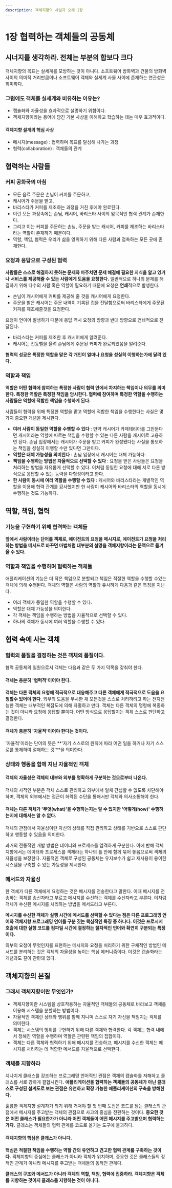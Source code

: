 ```yaml
---
description: 객체지향의 사실과 오해 1장
---
```


# 1장 협력하는 객체들의 공동체

## 시너지를 생각하라. 전체는 부분의 합보다 크다

객체지향의 목표는 실세계를 모방하는 것이 아니다. 소프트웨어 방화벽과 건물의 방화벽 사이의 의미적 거리만큼이나 소프트웨어 객체와 실세계 사물 사이에 존재하는 연관성은 희미하다.

### 그럼에도 객체를 실세계와 비유하는 이유는?

* 캡슐화와 자율성을 효과적으로 설명하기 위함이다.
* 객체지향이라는 용어에 담긴 기본 사상을 이해하고 학습하는 데는 매우 효과적이다.

#### 객체지향 설계의 핵심 사상

* 메시지(message) : 협력하며 목표를 달성해 나가는 과정
* 협력(collaboration) : 객체들의 관계

## 협력하는 사람들

### 커피 공화국의 아침

* 모든 음료 주문은 손님이 커피를 주문하고,
* 캐시어가 주문을 받고,
* 바리스타가 커피를 제조하는 과정을 거친 후에야 완료된다.
* 이런 모든 과정속에는 손님, 캐시어, 바리스타 사이의 암묵적인 협력 관계가 존재한다.
* 그리고 이는 커피를 주문하는 손님, 주문을 받는 캐시어, 커피를 제조하는 바리스타라는 역할이 존재하기 때문이다.
* 역할, 책임, 협력은 우리가 삶을 영위하기 위해 다른 사람과 접촉하는 모든 곳에 존재한다.

### 요청과 응답으로 구성된 협력

**사람들은 스스로 해결하지 못하는 문제와 마주치면 문제 해결에 필요한 지식을 알고 있거나 서비스를 제공해줄 수 있는 사람에게 도움을 요청한다.** 일반적으로 하나의 문제를 해결하기 위해 다수의 사람 혹은 역할이 필요하기 때문에 요청은 **연쇄**적으로 발생한다.

* 손님이 캐시어에게 커피를 제공해 줄 것을 캐시어에게 요청한다.
* 주문을 받은 캐시어는 주문 내역이 기록된 컵을 전달함으로써 바리스타에게 주문된 커피를 제조해줄것을 요청한다.

요청이 연이어 발생하기 때문에 응답 역시 요청의 방향과 반대 방향으로 연쇄적으로 전달된다.

* 바리스타는 커피를 제조한 후 캐시어에게 알려준다.
* 캐시어는 진동벨을 울려 손님에게 주문된 커피가 완료되었음을 알려준다.

**협력의 성공은 특정한 역할을 맡은 각 개인이 얼마나 요청을 성실히 이행하는가에 달려 있다.**

### 역할과 책임

**역할은 어떤 협력에 참여하는 특정한 사람이 협력 안에서 차지하는 책임이나 의무를 의미한다. 특정한 역할은 특정한 책임을 암시한다. 협력에 참여하며 특정한 역할을 수행하는 사람들은 역할에 적합한 책임을 수행하게 된다.**

사람들이 협력을 위해 특정한 역할을 맡고 역할에 적합한 책임을 수행한다는 사실은 몇가지 중요한 개념을 제시한다.

* **여러 사람이 동일한 역할을 수행할 수 있다** : 만약 캐시어가 카페테리아를 그만둔다면 캐시어라는 역할에 따르는 책임을 수행할 수 있는 다른 사람을 캐시어로 고용하면 된다. 손님 입장에서는 캐시어가 주문을 받고 커피가 완성됐다는 사실을 통보하는 책임을 성실히 이행할 수만 있다면 그만이다.
* **역할은 대체 가능성을 의미한다** : 손님 입장에서 캐시어는 대체 가능하다.
* **책임을 수행하는 방법은 자율적으로 선택할 수 있다** : 요청을 받은 사람들은 요청을 처리하는 방법을 자유롭게 선택할 수 있다. 이처럼 동일한 요청에 대해 서로 다른 방식으로 응답할 수 있는 능력을 다형성이라고 한다.
* **한 사람이 동시에 여러 역할을 수행할 수 있다** : 캐시어와 바리스타라는 개별적인 역할을 이용해 협력 관계를 묘사했지만 한 사람이 캐시어와 바리스타의 역할을 동시에 수행하는 것도 가능하다.

## 역할, 책임, 협력

### 기능을 구현하기 위해 협력하는 객체들

**앞에서 사람이라는 단어를 객체로, 에이전트의 요청을 메시지로, 에이전트가 요청을 처리하는 방법을 메서드로 바꾸면 마법처럼 대부분의 설명을 객체지향이라는 문맥으로 옮겨올 수 있다.**

### 역할과 책임을 수행하며 협력하는 객체들

애플리케이션의 기능은 더 작은 책임으로 분할되고 책임은 적절한 역할을 수행할 수있는 객체에 의해 수행된다. 객체의 역할은 사람의 역할과 유사하게 다음과 같은 특징을 지닌다.

* 여러 객체가 동일한 역할을 수행할 수 있다.
* 역할은 대체 가능성을 의미한다.
* 각 객체는 책임을 수행하는 방법을 자율적으로 선택할 수 있다.
* 하나의 객체가 동시에 여러 역할을 수행할 수 있다.

## 협력 속에 사는 객체

### 협력의 품질을 결정하는 것은 객체의 품질이다.

협력 공동체의 일원으로서 객체는 다음과 같은 두 가지 덕목을 갖춰야 한다.

#### **객체는 충분히 '협력적'이어야 한다.**

**객체는 다른 객체의 요청에 적극적으로 대응해주고 다른 객체에게 적극적으로 도움을 요청할수 있어야 한다.** 외부의 도움을 무시한 채 모든것을 스스로 처리하려고 하는 전지전능한 객체는 내부적인 복잡도에 의해 자멸하고 만다. 객체는 다른 객체의 명령에 복종하는 것이 아니라 요청에 응답할 뿐이다. 어떤 방식으로 응답할지는 객체 스스로 판단하고 결정한다.

#### 객체가 충분히 '자율적'이어야 한다는 것이다.

'자율적'이라는 단어의 뜻은 \*\*'자기 스스로의 원칙에 따라 어떤 일을 하거나 자기 스스로를 통제하여 절제하는 것'\*\*을 의미한다.

### 상태와 행동을 함께 지닌 자율적인 객체

#### 객체의 자율성은 객체의 내부와 외부를 명확하게 구분하는 것으로부터 나온다.

객체의 사적인 부분은 객체 스스로 관리하고 외부에서 일체 간섭할 수 없도록 차단해야 하며, 객체의 외부에서는 접근이 허락된 수단을 통해서만 객체와 의사소통해야 한다.

#### 객체는 다른 객체가 '무엇(what)'을 수행하는지는 알 수 있지만 '어떻게(how)' 수행하는지에 대해서는 알 수 없다.

객체의 관점에서 자율성이란 자신의 상태를 직접 관리하고 상태를 기반으로 스스로 판단하고 행동할 수 있음을 의미한다.

과거의 전통적인 개발 방법은 데이터와 프로세스를 엄격하게 구분한다. 이에 반해 객체지향에서는 데이터와 프로세스를 객체라는 하나의 틀 안에 함께 묶어 놓음으로써 객체의 자율성을 보장한다. 자율적인 객체로 구성된 공동체는 유지보수가 쉽고 재사용이 용이한 시스템을 구축할 수 있는 가능성을 제시한다.

### 메서드와 자율성

한 객체가 다른 객체에게 요청하는 것은 메시지를 전송한다고 말한다. 이때 메시지를 전송하는 객체를 송신자라고 부르고 메시지를 수신하는 객체를 수신자라고 부른다. 이처럼 객체가 수신된 메시지를 처리하는 방법을 메서드라고 부른다.

**메시지를 수신한 객체가 실행 시간에 메서드를 선택할 수 있다는 점은 다른 프로그래밍 언어와 객체지향 프로그래밍 언어를 구분 짓는 핵심적인 특징 중 하나다. 이것은 프로시저 호출에 대한 실행 코드를 컴파일 시간에 결정하는 절차적인 언어와 확연히 구분되는 특징이다.**

외부의 요청이 무엇인지를 표현하는 메시지와 요청을 처리하기 위한 구체적인 방법인 메서드를 분리하는 것은 객체의 자율성을 높이는 핵심 메커니즘이다. 이것은 캡슐화라는 개념과도 깊이 관련돼 있다.

## 객체지향의 본질

### 그래서 객체지향이란 무엇인가?

* 객체지향이란 시스템을 상호작용하는 자율적인 객체들의 공동체로 바라보고 객체를 이용해 시스템을 분할하는 방법이다.
* 자율적인 객체란 상태와 행위를 함께 지니며 스스로 자기 자신을 책임지는 객체를 의미한다.
* 객체는 시스템의 행위를 구현하기 위해 다른 객체와 협력한다. 각 객체는 협력 내에서 정해진 역할을 수행하며 역할은 관련된 책임의 집합이다.
* 객체는 다른 객체와 협력하기 위해 메시지를 전송하고, 메시지를 수신한 객체는 메시지를 처리하는 데 적합한 메서드를 자율적으로 선택한다.

### 객체를 지향하라

지나치게 클래스를 강조하는 프로그래밍 언어적인 관점은 객체의 캡슐화를 저해하고 클래스를 서로 강하게 결합시킨다. **애플리케이션을 협력하는 객체들의 공동체가 아닌 클래스로 구성된 설계도로 보는 관점은 유연하고 확장 가능한 애플리케이션의 구축을 방해한다.**

훌륭한 객체지향 설계자가 되기 위해 거쳐야 할 첫 번째 도전은 코드를 담는 클래스의 관점에서 메시지를 주고받는 객체의 관점으로 사고의 중심을 전환하는 것이다. **중요한 것은 어떤 클래스가 필요한가가 아니라 어떤 객체들이 어떤 메시지를 주고받으며 협력하는가다.** 클래스는 객체들의 협력 관계를 코드로 옮기는 도구에 불과하다.

#### 객체지향의 핵심은 클래스가 아니다.

**핵심은 적절한 책임을 수행하는 역할 간의 유연하고 견고한 협력 관계를 구축하는 것이다.** 객체지향의 중심에는 클래스가 아니라 객체가 위치하며, 중요한 것은 클래스들의 정적인 관계가 아니라 메시지를 주고받는 객체들의 동적인 관계다.

**클래스의 구조와 메서드가 아니라 객체의 역할, 책임, 협력에 집중하라. 객체지향은 객체를 지향하는 것이지 클래스를 지향하는 것이 아니다.**
